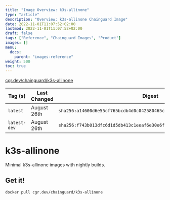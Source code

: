 ```yaml
---
title: "Image Overview: k3s-allinone"
type: "article"
description: "Overview: k3s-allinone Chainguard Image"
date: 2022-11-01T11:07:52+02:00
lastmod: 2022-11-01T11:07:52+02:00
draft: false
tags: ["Reference", "Chainguard Images", "Product"]
images: []
menu:
  docs:
    parent: "images-reference"
weight: 500
toc: true
---
```


[cgr.dev/chainguard/k3s-allinone](https://github.com/chainguard-images/images/tree/main/images/k3s-allinone)

| Tag (s)       | Last Changed | Digest                                                                    |
|---------------|--------------|---------------------------------------------------------------------------|
|  `latest`     | August 26th  | `sha256:a14600d6e55cf765bcdb4d0c042580465c9f92dc234df64c3500e723230d32dd` |
|  `latest-dev` | August 26th  | `sha256:f743b013dfc6d1d5db413c1eeaf6e30e6f62a85d89dca7032f5ecf7524c3cdeb` |

# k3s-allinone

Minimal k3s-allinone images with nightly builds.

## Get it!

```shell
docker pull cgr.dev/chainguard/k3s-allinone
```
